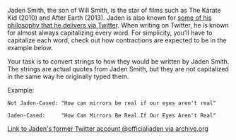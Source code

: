 Jaden Smith, the son of Will Smith, is the star of films such as The Karate Kid 
(2010) and After Earth (2013). Jaden is also known for 
[some of his philosophy that he delivers via Twitter](https://twitter.com/jaden).
When writing on Twitter, he is known for almost always capitalizing every word.
For simplicity, you'll have to capitalize each word, check out how contractions
are expected to be in the example below.

Your task is to convert strings to how they would be written by Jaden Smith. 
The strings are actual quotes from Jaden Smith, but they are not capitalized 
in the same way he originally typed them.

Example:

```
Not Jaden-Cased: "How can mirrors be real if our eyes aren't real"

Jaden-Cased:     "How Can Mirrors Be Real If Our Eyes Aren't Real"
```

[Link to Jaden's former Twitter account @officialjaden via archive.org](https://web.archive.org/web/20190624190255/https://twitter.com/officialjaden)